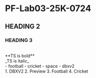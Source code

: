 # PF-Lab03-25K-0724
## HEADING 2
### HEADING 3
<br/>
**TS is bold**
<br/>
_TS is italic_
<br/>
- football
- cricket
- space
- dbxv2
  <br/>
  1. DBXV2
  2. Preview
  3. Football
  4. Cricket
